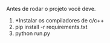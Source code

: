 Antes de rodar o projeto você deve.

1. *Instalar os compiladores de c/c++
2. pip install -r requirements.txt
3. python run.py
